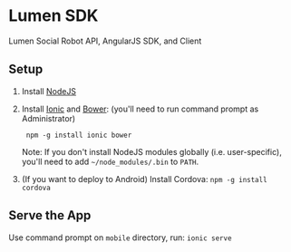 Lumen SDK
=========

Lumen Social Robot API, AngularJS SDK, and Client

## Setup

1. Install [NodeJS](http://nodejs.org/download/)
2. Install [Ionic](http://ionicframework.com/) and [Bower](http://bower.io/): (you'll need to run command prompt as Administrator)

        npm -g install ionic bower

   Note: If you don't install NodeJS modules globally (i.e. user-specific), you'll need to add `~/node_modules/.bin` to `PATH`.
3. (If you want to deploy to Android) Install Cordova: `npm -g install cordova`

## Serve the App

Use command prompt on `mobile` directory, run: `ionic serve`
